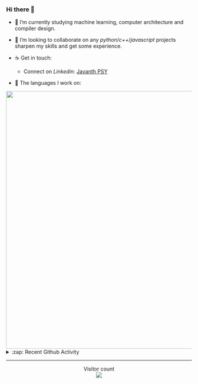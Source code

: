 ### Hi there 👋

- 🌱 I’m currently studying machine learning, computer architecture and compiler design.

- 👯 I’m looking to collaborate on any *python*/*c++*/*javascript* projects sharpen my skills and get some experience.

- ☕ Get in touch:
  +  Connect on *Linkedin*: [Jayanth PSY](https://www.linkedin.com/in/jayanth-p-b3924812a/)

<!--- ⚡ Fun fact: *Python* is older than *C++* and *Java*. -->

- :memo: The languages I work on: 

<img src="https://wakatime.com/share/@j_tesla/bdf4246a-6e44-4441-87e6-ea13fc96a824.png" width="700"/>

<details>
  <summary>:zap: Recent Github Activity</summary>
  
<!--START_SECTION:activity-->
1. 🎉 Merged PR [#80](https://github.com/j-tesla/blog-list-frontend/pull/80) in [j-tesla/blog-list-frontend](https://github.com/j-tesla/blog-list-frontend)
2. 🎉 Merged PR [#74](https://github.com/j-tesla/blog-list-frontend/pull/74) in [j-tesla/blog-list-frontend](https://github.com/j-tesla/blog-list-frontend)
3. 🎉 Merged PR [#79](https://github.com/j-tesla/blog-list-frontend/pull/79) in [j-tesla/blog-list-frontend](https://github.com/j-tesla/blog-list-frontend)
4. 🎉 Merged PR [#76](https://github.com/j-tesla/blog-list-frontend/pull/76) in [j-tesla/blog-list-frontend](https://github.com/j-tesla/blog-list-frontend)
5. 🎉 Merged PR [#12](https://github.com/j-tesla/all-blogs/pull/12) in [j-tesla/all-blogs](https://github.com/j-tesla/all-blogs)
<!--END_SECTION:activity-->

</details>

-----

<p align="center"> 
  Visitor count<br>
  <img src="https://profile-counter.glitch.me/j-tesla/count.svg" />
</p>












<!--
**j-tesla/j-tesla** is a ✨ _special_ ✨ repository because its `README.md` (this file) appears on your GitHub profile.

Here are some ideas to get you started:

- 🔭 I’m currently working on ...
- 🌱 I’m currently learning ...
- 👯 I’m looking to collaborate on ...
- 🤔 I’m looking for help with ...
- 💬 Ask me about ...
- 📫 How to reach me: ...
- 😄 Pronouns: ...
- ⚡ Fun fact: ...
-->

